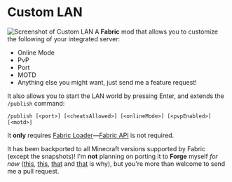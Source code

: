 # Custom LAN
![Screenshot of Custom LAN](https://dimitrodam.com/misc/custom-lan-screenshot.png)
A **Fabric** mod that allows you to customize the following of your integrated server:
* Online Mode
* PvP
* Port
* MOTD
* Anything else you might want, just send me a feature request!

It also allows you to start the LAN world by pressing Enter, and extends the `/publish` command:
```
/publish [<port>] [<cheatsAllowed>] [<onlineMode>] [<pvpEnabled>] [<motd>]
```

It **only** requires [Fabric Loader](https://fabricmc.net/use/)—[Fabric API](https://modrinth.com/mod/fabric-api) is not required.

It has been backported to all Minecraft versions supported by Fabric (except the snapshots)!
I'm **not** planning on porting it to **Forge** myself *for now* ([this](https://forums.minecraftforge.net/topic/70592-113how-to-use-mixin-for-forge-modding/?tab=comments#comment-341587), [this](https://forums.minecraftforge.net/topic/97430-forgemixinfabric-question/), [that](https://web.archive.org/web/20210118022002/https://gist.github.com/jellysquid3/8b68b81a5e48462f8690284a0a3c89a1) and [that](https://gist.github.com/The-Fireplace/d092f25e892a46902ecdec68dee2b938) is why), but you're more than welcome to send me a pull request.
